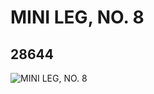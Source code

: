# MINI LEG, NO. 8
## 28644
![MINI LEG, NO. 8](https://lc-www-live-s.legocdn.com/media/bricks/5/2/6164648.jpg)